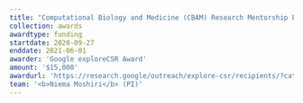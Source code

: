 ```yaml
---
title: "Computational Biology and Medicine (CBAM) Research Mentorship Program"
collection: awards
awardtype: funding
startdate: 2020-09-27
enddate: 2021-06-01
awarder: 'Google exploreCSR Award'
amount: '$15,000'
awardurl: 'https://research.google/outreach/explore-csr/recipients/?category=2020'
team: '<b>Niema Moshiri</b> (PI)'
---
```

